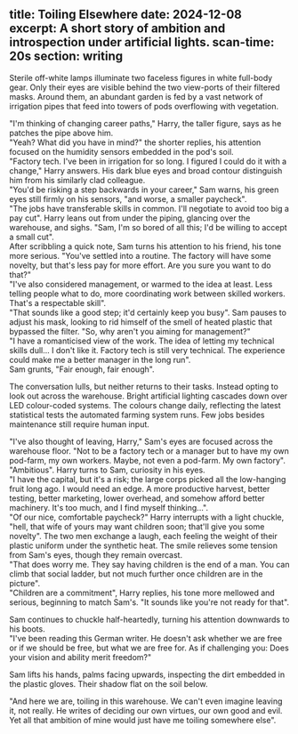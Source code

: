 title: Toiling Elsewhere
date: 2024-12-08
excerpt: A short story of ambition and introspection under artificial lights.
scan-time: 20s
section: writing 
---
Sterile off-white lamps illuminate two faceless figures in white full-body gear.
Only their eyes are visible behind the two view-ports of their filtered masks.
Around them, an abundant garden is fed by a vast network of irrigation pipes
that feed into towers of pods overflowing with vegetation.

"I'm thinking of changing career paths," Harry, the taller figure, says as he patches
the pipe above him.  
"Yeah? What did you have in mind?" the shorter replies, his attention focused on the
humidity sensors embedded in the pod's soil.  
"Factory tech. I've been in irrigation for so long. I figured I could do it with a change," Harry answers.
His dark blue eyes and broad contour distinguish him from his similarly clad colleague.  
"You'd be risking a step backwards in your career," Sam warns, his green eyes still firmly on
his sensors, "and worse, a smaller paycheck".  
"The jobs have transferable skills in common. I'll negotiate to avoid too big a pay cut".
Harry leans out from under the piping, glancing over the warehouse, and sighs. "Sam, I'm so
bored of all this; I'd be willing to accept a small cut".  
After scribbling a quick note, Sam turns his attention to his friend, his tone more serious.
"You've settled into a routine. The factory will have some novelty, but that's less pay for
more effort. Are you sure you want to do that?"  
"I've also considered management, or warmed to the idea at least. Less telling people what
to do, more coordinating work between skilled workers. That's a respectable skill".  
"That sounds like a good step; it'd certainly keep you busy". Sam pauses to adjust his mask,
looking to rid himself of the smell of heated plastic that bypassed the filter.
"So, why aren't you aiming for management?"  
"I have a romanticised view of the work. The idea of letting my technical skills dull...
I don't like it. Factory tech is still very technical. The experience could make me a better
manager in the long run".  
Sam grunts, "Fair enough, fair enough".


The conversation lulls, but neither returns to their tasks. Instead opting to look out
across the warehouse. Bright artificial lighting cascades down over LED colour-coded systems.
The colours change daily, reflecting the latest statistical tests the automated farming
system runs. Few jobs besides maintenance still require human input.


"I've also thought of leaving, Harry," Sam's eyes are focused across the warehouse floor.
"Not to be a factory tech or a manager but to have my own pod-farm, my own workers. Maybe,
not even a pod-farm. My own factory".  
"Ambitious". Harry turns to Sam, curiosity in his eyes.  
"I have the capital, but it's a risk; the large corps picked all the low-hanging fruit long ago.
I would need an edge. A more productive harvest, better testing, better marketing, lower overhead, and
somehow afford better machinery. It's too much, and I find myself thinking...".  
"Of our nice, comfortable paycheck?" Harry interrupts with a light chuckle, "hell, that wife
of yours may want children soon; that'll give you some novelty". The two men exchange a laugh,
each feeling the weight of their plastic uniform under the synthetic heat. The smile relieves
some tension from Sam's eyes, though they remain overcast.  
"That does worry me. They say having children is the end of a man. You can climb that social
ladder, but not much further once children are in the picture".  
"Children are a commitment", Harry replies, his tone more mellowed and serious, beginning to
match Sam's. "It sounds like you're not ready for that".


Sam continues to chuckle half-heartedly, turning his attention downwards to his boots.  
"I've been reading this German writer. He doesn't ask whether we are free or if we should
be free, but what we are free for. As if challenging you: Does your vision and ability merit freedom?"

Sam lifts his hands, palms facing upwards, inspecting the dirt embedded in the plastic gloves.
Their shadow flat on the soil below.

"And here we are, toiling in this warehouse. We can't even imagine leaving it, not really.
He writes of deciding our own virtues, our own good and evil. Yet all that ambition of mine
would just have me toiling somewhere else".
